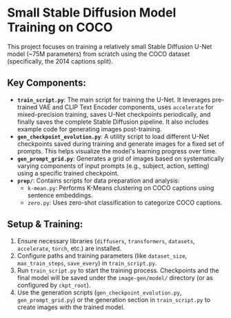 # Small Stable Diffusion Model Training on COCO

This project focuses on training a relatively small Stable Diffusion U-Net model (~75M parameters) from scratch using the COCO dataset (specifically, the 2014 captions split).

## Key Components:

*   **`train_script.py`**: The main script for training the U-Net. It leverages pre-trained VAE and CLIP Text Encoder components, uses `accelerate` for mixed-precision training, saves U-Net checkpoints periodically, and finally saves the complete Stable Diffusion pipeline. It also includes example code for generating images post-training.
*   **`gen_checkpoint_evolution.py`**: A utility script to load different U-Net checkpoints saved during training and generate images for a fixed set of prompts. This helps visualize the model's learning progress over time.
*   **`gen_prompt_grid.py`**: Generates a grid of images based on systematically varying components of input prompts (e.g., subject, action, setting) using a specific trained checkpoint.
*   **`prep/`**: Contains scripts for data preparation and analysis:
    *   `k-mean.py`: Performs K-Means clustering on COCO captions using sentence embeddings.
    *   `zero.py`: Uses zero-shot classification to categorize COCO captions.

## Setup & Training:

1.  Ensure necessary libraries (`diffusers`, `transformers`, `datasets`, `accelerate`, `torch`, etc.) are installed.
2.  Configure paths and training parameters (like `dataset_size`, `max_train_steps`, `save_every`) in `train_script.py`.
3.  Run `train_script.py` to start the training process. Checkpoints and the final model will be saved under the `image-gen/model/` directory (or as configured by `ckpt_root`).
4.  Use the generation scripts (`gen_checkpoint_evolution.py`, `gen_prompt_grid.py`) or the generation section in `train_script.py` to create images with the trained model.
```
